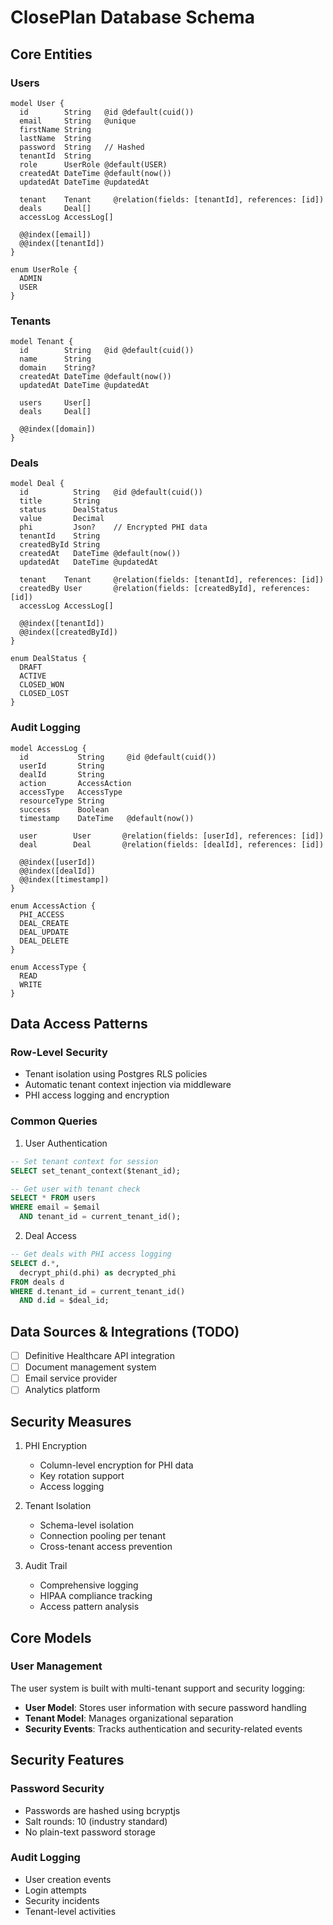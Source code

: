# ClosePlan Database Schema

## Core Entities

### Users
```prisma
model User {
  id        String   @id @default(cuid())
  email     String   @unique
  firstName String
  lastName  String
  password  String   // Hashed
  tenantId  String
  role      UserRole @default(USER)
  createdAt DateTime @default(now())
  updatedAt DateTime @updatedAt

  tenant    Tenant     @relation(fields: [tenantId], references: [id])
  deals     Deal[]
  accessLog AccessLog[]

  @@index([email])
  @@index([tenantId])
}

enum UserRole {
  ADMIN
  USER
}
```

### Tenants
```prisma
model Tenant {
  id        String   @id @default(cuid())
  name      String
  domain    String?
  createdAt DateTime @default(now())
  updatedAt DateTime @updatedAt

  users     User[]
  deals     Deal[]

  @@index([domain])
}
```

### Deals
```prisma
model Deal {
  id          String   @id @default(cuid())
  title       String
  status      DealStatus
  value       Decimal
  phi         Json?    // Encrypted PHI data
  tenantId    String
  createdById String
  createdAt   DateTime @default(now())
  updatedAt   DateTime @updatedAt

  tenant    Tenant     @relation(fields: [tenantId], references: [id])
  createdBy User       @relation(fields: [createdById], references: [id])
  accessLog AccessLog[]

  @@index([tenantId])
  @@index([createdById])
}

enum DealStatus {
  DRAFT
  ACTIVE
  CLOSED_WON
  CLOSED_LOST
}
```

### Audit Logging
```prisma
model AccessLog {
  id           String     @id @default(cuid())
  userId       String
  dealId       String
  action       AccessAction
  accessType   AccessType
  resourceType String
  success      Boolean
  timestamp    DateTime   @default(now())

  user        User       @relation(fields: [userId], references: [id])
  deal        Deal       @relation(fields: [dealId], references: [id])

  @@index([userId])
  @@index([dealId])
  @@index([timestamp])
}

enum AccessAction {
  PHI_ACCESS
  DEAL_CREATE
  DEAL_UPDATE
  DEAL_DELETE
}

enum AccessType {
  READ
  WRITE
}
```

## Data Access Patterns

### Row-Level Security
- Tenant isolation using Postgres RLS policies
- Automatic tenant context injection via middleware
- PHI access logging and encryption

### Common Queries
1. User Authentication
```sql
-- Set tenant context for session
SELECT set_tenant_context($tenant_id);

-- Get user with tenant check
SELECT * FROM users
WHERE email = $email
  AND tenant_id = current_tenant_id();
```

2. Deal Access
```sql
-- Get deals with PHI access logging
SELECT d.*,
  decrypt_phi(d.phi) as decrypted_phi
FROM deals d
WHERE d.tenant_id = current_tenant_id()
  AND d.id = $deal_id;
```

## Data Sources & Integrations (TODO)
- [ ] Definitive Healthcare API integration
- [ ] Document management system
- [ ] Email service provider
- [ ] Analytics platform

## Security Measures
1. PHI Encryption
   - Column-level encryption for PHI data
   - Key rotation support
   - Access logging

2. Tenant Isolation
   - Schema-level isolation
   - Connection pooling per tenant
   - Cross-tenant access prevention

3. Audit Trail
   - Comprehensive logging
   - HIPAA compliance tracking
   - Access pattern analysis

## Core Models

### User Management
The user system is built with multi-tenant support and security logging:

- **User Model**: Stores user information with secure password handling
- **Tenant Model**: Manages organizational separation
- **Security Events**: Tracks authentication and security-related events

## Security Features

### Password Security
- Passwords are hashed using bcryptjs
- Salt rounds: 10 (industry standard)
- No plain-text password storage

### Audit Logging
- User creation events
- Login attempts
- Security incidents
- Tenant-level activities
